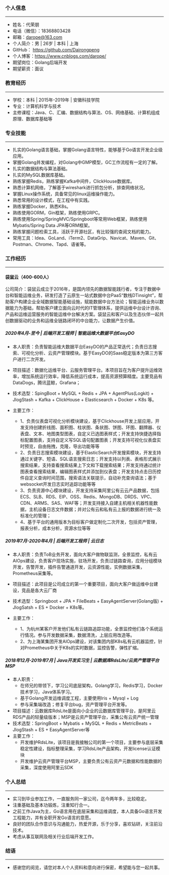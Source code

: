 ### 个人信息
---
- 姓名：代荣朋
- 电话（微信）：18368803428
- 邮箱：darope@163.com
- 个人简介：男 | 26岁 | 本科 | 上海  
- GitHub： https://github.com/Dairongpeng
- 个人博客：https://www.cnblogs.com/darope/
- 期望岗位：Golang后端开发
- 期望薪资：面议



### 教育经历

---

- 学校：本科 | 2015年-2019年 | 安徽科技学院
- 专业：计算机科学与技术
- 主修课程：Java、C、汇编、数据结构与算法、OS、网络基础、计算机组成原理、数据库基础等



### 专业技能

---
  - 扎实的Golang语言基础，掌握Golang语言特性，能够基于Go语言开发企业级应用。
  - 掌握Golang并发编程，对Golang中GMP模型，GC工作流程有一定的了解。
  - 扎实的数据结构与算法基础。
  - 扎实的MySQL数据库基础。
  - 熟练掌握Redis，熟练掌握Kafka中间件，ClickHouse数据库。
  - 熟悉计算机网络，了解基于wireshark进行抓包分析，排查网络状况。
  - 掌握Linux操作系统，具备常见的linux运维操作能力。
  - 熟悉常用的设计模式，在工程中有实践。
  - 熟练掌握Docker，熟悉K8s。
  - 熟练使用GORM，Gin框架，熟练使用GRPC。
  - 熟练使用Spring/SpringMVC/Springboot等常用Web框架，熟练使用Mybatis/Spring Data JPA等ORM框架。
  - 熟练掌握问题检索工具，活跃于开源社区，有比较强的查阅文档的能力。
  - 常用工具：Idea、GoLand、iTerm2、DataGrip、Navicat、Maven、Git、Postman、Chrome、Tapd、语雀等。



### 工作经历

---

#### 袋鼠云（400-600人）

公司简介：袋鼠云成立于2016年，是国内领先的数据智能践行者，专注于数据中台和智能运维业务，研发打造了云原生一站式数据中台PaaS“数栈DTinsight”，帮助客户构建企业全域数据智能基础设施，赋能数据中台方法论；智能运维业务以数据能力为基础，帮助客户建立面向云时代的IT管理体系，提供运维中台设计咨询、产品和运维运营服务的智能运维中台解决方案。袋鼠云和客户以及生态伙伴一起共创数据驱动的业务和运维全链路闭环的中台能力，让数据产生价值。



##### 2020年4月-至今 | 后端开发工程师 | 智能运维大数据平台EasyDO

- 本人职责：负责智能运维大数据平台EasyDO的产品正常迭代；负责日志搜索、可视化分析、云资产管理模块。基于EasyDO的Saas稳定版本为第三方客户进行二次开发。

- 项目描述：数据化运维平台、云服务管理平台。本项目旨在为客户提升运维效率，增加系统运行效率，降低系统运行成本，提高资源预算精度。主要竞品有DataDogs，腾讯蓝鲸，Grafana；
- 技术选型：SpingBoot + MySQL + Redis + JPA + AgentPlus(Logkit) + JlogStash + Kafka + ClickHouse + Elasticsearch + Docker + K8s 等。
- 主要工作：
  - 1、负责仪表盘可视化分析模块建设，基于Clickhouse开发上层应用，开发支持创建折线图、面积图、柱状图、条状图、饼图、环图、翻牌器、仪表盘、文本、地图类型图表，自定义已选图表样式；开发支持快捷选择指标配置图表，支持自定义写SQL语句配置图表；开发支持可视化仪表盘实时预览，自由拖拽，克隆，导出功能等等
  - 2、负责日志搜索模块建设，基于ElasticSearch开发搜索模块，开发支持通过关键字、短语、SQL语言搜索日志；开发支持以列表、表格形式展示搜索结果，支持查看搜索结果上下文和下载搜索结果；开发支持通过统计图表查看搜索结果，编辑图表样式并添加到仪表盘；开发支持点击日历控件自定义查询时间范围，搜索语法关联提示，自动补充查询语法；基于websocket开发日志实时追踪功能等等
  - 3、负责资源中心模块建设，开发支持采集阿里公有云云产品数据，包括ECS、SLB、RDS、EIP、OSS、Redis、MongoDB、DRDS、VPC、CDN、ARMS、SAS、WAF等；开发支持接入自建主机相关机器性能数据，主机设备日志文件数据；并对公有云和私有云上报的数据进行统一及标准化的管理；
  - 4、基于平台的通用版本为目标客户做定制化二次开发，包括资产管理，报表分析，成本分析，资源水位等等



##### 2019年7月-2020年4月 | 后端开发工程师 | 云日志

- 本人职责：负责ToB业务开发，面向大客户做物联监测，全景监控，私有云AIOps建设，负责客户现场实施，驻场开发，负责过链路查询，应用分组模块开发，告警开发，插件告警通道开发，云资源性能，实例数据采集，Prometheus采集等。

- 项目描述：此项目是公司成立的第一个重要项目，面向大客户做运维中台建设，竞品是各大云厂商
- 技术选型：Springboot + JPA + FileBeats + EasyAgentServer(Golang版) + JlogSatsh + ES + Docker + K8s等。
- 主要工作：
  - 1、为杭州某客户开发他们私有云链路追踪功能，全景监控他们各个系统运行情况。参与开发数据采集，数据清洗，上层应用改造等。
  - 2、为上海某集团开发AIOps建设，对该集团内部K8s私有云机器监控，针对Prometheus中关于K8s的实时数据，监控告警，弹性扩缩。



##### 2018年12月-2019年7月 | Java开发实习生 | 云数据库RdsLite/云资产管理平台MSP

- 本人职责：
  - 在师兄的带领下，学习公司底层架构，Golang学习，Redis学习，Docker技术学习，Java体系学习。
  - 基于Golang开发运维调度工程，主要使用Iris + Mysql + Log
  - 参与采集端改造；修复平台bug，资产管理平台开发等。
- 项目描述：云数据库RdsLite是面向小企业的云数据库管理平台，是阿里云RDS产品的轻量级版本；MSP是云资产管理平台，采集公有云资产统一管理
- 技术选型：SpringBoot + Mybatis + MySQL + Redis + MetricBeats + JlogStash + ES + EasyAgentServer等
- 主要工作：
  - 开发维护RdsLite，该项目是我接触公司的第一个项目，主要参与底层采集稳定性建设，指标整理采集，学习RdsLite产品架构，开发license认证模块
  - 开发维护云资产管理平台MSP，主要负责公有云资产元数据和性能数据的采集，深度使用阿里云SDK

### 个人总结

---
- 实习到毕业参加工作，一直服务同一家公司，迄今两年多，比较稳定。
- 注重基础及基本功锻炼，注重知行合一。
- 之前工作Java为主，Go语言用在底层采集和运维调度，本人具备Go语言开发工程能力，并有全职开发Go语言的意愿。
- 良好的团队合作意识与沟通能力，热爱开源，乐于分享，喜欢钻研，关注前沿技术。
- 考虑从事互联网及相关行业后端开发工作。



### 结语

---
- 感谢您的阅览，请您对本人个人资料和意向进行保密，希望能与您一起共事。
